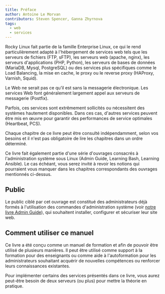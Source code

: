 ```yaml
---
title: Préface
author: Antoine Le Morvan
contributors: Steven Spencer, Ganna Zhyrnova
tags:
  - web
  - services
---
```


<!-- markdownlint-disable MD025 MD007 -->

Rocky Linux fait partie de la famille Enterprise Linux, ce qui le rend particulièrement adapté à l'hébergement de services web tels que les serveurs de fichiers (FTP, sFTP), les serveurs web (apache, nginx), les serveurs d'applications (PHP, Python), les serveurs de bases de données (MariaDB, Mysql, PostgreSQL) ou des services plus spécifiques comme le Load Balancing, la mise en cache, le proxy ou le reverse proxy (HAProxy, Varnish, Squid).

Le Web ne serait pas ce qu’il est sans la messagerie électronique. Les services Web font généralement largement appel aux serveurs de messagerie (Postfix).

Parfois, ces services sont extrêmement sollicités ou nécessitent des systèmes hautement disponibles. Dans ces cas, d'autres services peuvent être mis en œuvre pour garantir des performances de service optimales (Heartbeat, PCS).

Chaque chapitre de ce livre peut être consulté indépendamment, selon vos besoins et il n'est pas obligatoire de lire les chapitres dans un ordre déterminé.

Ce livre fait également partie d'une série d'ouvrages consacrés à l'administration système sous Linux (Admin Guide, Learning Bash, Learning Ansible). Le cas échéant, vous serez invité à revoir les notions qui pourraient vous manquer dans les chapitres correspondants des ouvrages mentionnés ci-dessus.

## Public

Le public ciblé par cet ouvrage est constitué des administrateurs déjà formés à l'utilisation des commandes d'administration système (voir [notre livre Admin Guide](../admin_guide/00-toc.md)), qui souhaitent installer, configurer et sécuriser leur site web.

## Comment utiliser ce manuel

Ce livre a été conçu comme un manuel de formation et afin de pouvoir être utilisé de plusieurs manières. Il peut être utilisé comme support à la formation pour des enseignants ou comme aide à l'autoformation pour les administrateurs souhaitant acquérir de nouvelles compétences ou renforcer leurs connaissances existantes.

Pour implémenter certains des services présentés dans ce livre, vous aurez peut-être besoin de deux serveurs (ou plus) pour mettre la théorie en pratique.
